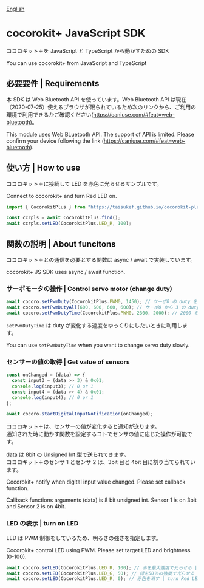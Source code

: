 [English](/README_en.md)

# cocorokit+ JavaScript SDK

ココロキット＋を JavaScript と TypeScript から動かすための SDK

You can use cocorokit+ from JavaScript and TypeScript

## 必要要件 | Requirements

本 SDK は Web Bluetooth API を使っています。Web Bluetooth API は現在（2020-07-25）使えるブラウザが限られているため次のリンクから、ご利用の環境で利用できるかご確認ください(https://caniuse.com/#feat=web-bluetooth)。

This module uses Web BLuetooth API. The support of API is limited. Please confirm your device following the link (https://caniuse.com/#feat=web-bluetooth).

## 使い方 | How to use

ココロキット＋に接続して LED を赤色に光らせるサンプルです。

Connect to cocorokit+ and turn Red LED on.

```js
import { CocorokitPlus } from "https://taisukef.github.io/cocorokit-plus-js-sdk/cocorokit-plus.js";

const ccrpls = await CocorokitPlus.find();
await ccrpls.setLED(CocorokitPlus.LED_R, 100);
```

## 関数の説明 | About funcitons

ココロキット＋との通信を必要とする関数は async / await で実装しています。

cocorokit+ JS SDK uses async / await function.

### サーボモータの操作 | Control servo motor (change duty)

```js
await cocoro.setPwmDuty(CocorokitPlus.PWM0, 1450); // サーボ0 の duty を 1450 usec に変更 | change servo zero's duty to 1450 usec
await cocoro.setPwmDutyAll(600, 600, 600, 600); // サーボ0 から 3 の duty を同時に 600usec に変更 | change all servos's duty to 600 usec simultaneously
await cocoro.setPwmDutyTime(CocorokitPlus.PWM0, 2300, 2000); // 2000 ミリ秒に duty が 2300 usec になるようにサーボ0 を動かす | change servo zero's duty 2300 usec after 2000 milli seconds.
```

`setPwmDutyTime` は duty が変化する速度をゆっくりにしたいときに利用します。

You can use `setPwmDutyTime` when you want to change servo duty slowly.

### センサーの値の取得 | Get value of sensors

```js
const onChanged = (data) => {
  const input3 = (data >> 3) & 0x01;
  console.log(input3); // 0 or 1
  const input4 = (data >> 4) & 0x01;
  console.log(input4); // 0 or 1
};

await cocoro.startDigitalInputNotification(onChanged);
```

ココロキット＋は、センサーの値が変化すると通知が送ります。  
通知された時に動かす関数を設定するコトでセンサの値に応じた操作が可能です。

data は 8bit の Unsigned Int 型で送られてきます。  
ココロキット＋のセンサ 1 とセンサ 2 は、3bit 目と 4bit 目に割り当てられています。

Cocorokit+ notify when digital input value changed. Please set callback function.

Callback functions arguments (data) is 8 bit unsigned int.
Sensor 1 is on 3bit and Sensor 2 is on 4bit.

### LED の表示 | turn on LED

LED は PWM 制御をしているため、明るさの強さを指定します。

Cocorokit+ control LED using PWM. Please set target LED and brightness (0-100).

```js
await cocoro.setLED(CocorokitPlus.LED_R, 100); // 赤を最大強度で光らせる | bright Red LED by max power
await cocoro.setLED(CocorokitPlus.LED_G, 50); // 緑を50％の強度で光らせる | bright Green LED by 50%
await cocoro.setLED(CocorokitPlus.LED_R, 0); // 赤色を消す | turn Red LED off
```

